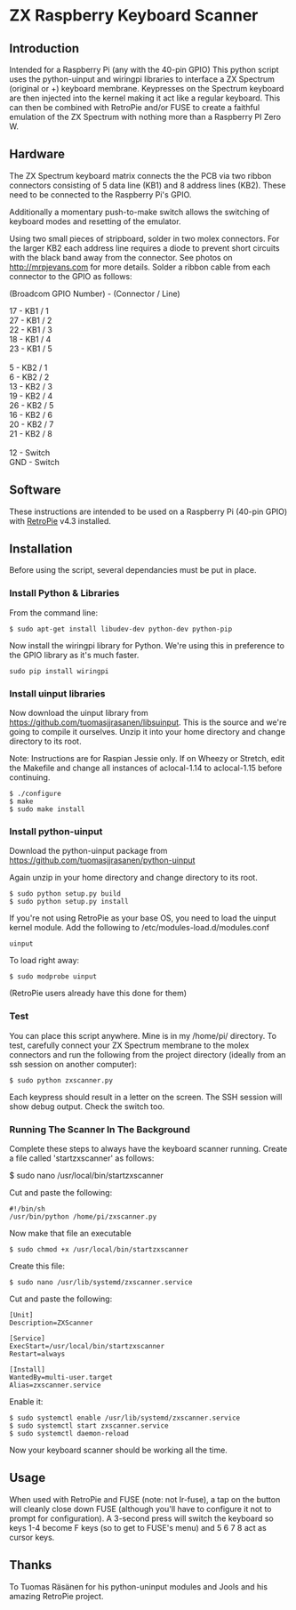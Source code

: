 # ZX Raspberry Keyboard Scanner

## Introduction

Intended for a Raspberry Pi (any with the 40-pin GPIO) This python script uses the python-uinput and wiringpi libraries to interface a ZX Spectrum (original or +) keyboard membrane. Keypresses on the Spectrum keyboard are then injected into the kernel making it act like a regular keyboard. This can then be combined with RetroPie and/or FUSE to create a faithful emulation of the ZX Spectrum with nothing more than a Raspberry PI Zero W.

## Hardware

The ZX Spectrum keyboard matrix connects the the PCB via two ribbon connectors consisting of 5 data line (KB1) and 8 address lines (KB2). These need to be connected to the Raspberry Pi's GPIO.

Additionally a momentary push-to-make switch allows the switching of keyboard modes and resetting of the emulator.

Using two small pieces of stripboard, solder in two molex connectors. For the larger KB2 each address line requires a diode to prevent short circuits with the black band away from the connector. See photos on <http://mrpjevans.com> for more details. Solder a ribbon cable from each connector to the GPIO as follows:

(Broadcom GPIO Number) - (Connector / Line)

17 - KB1 / 1<br/>
27 - KB1 / 2<br/>
22 - KB1 / 3<br/>
18 - KB1 / 4<br/>
23 - KB1 / 5<br/>
<br/>
5 - KB2 / 1<br/>
6 - KB2 / 2<br/>
13 - KB2 / 3<br/>
19 - KB2 / 4<br/>
26 - KB2 / 5<br/>
16 - KB2 / 6<br/>
20 - KB2 / 7<br/>
21 - KB2 / 8<br/>
<br/>
12 - Switch<br/>
GND - Switch


## Software
These instructions are intended to be used on a Raspberry Pi (40-pin GPIO) with [RetroPie](https://retropie.org.uk/) v4.3 installed.

## Installation

Before using the script, several dependancies must be put in place.

### Install Python & Libraries

From the command line:

````
$ sudo apt-get install libudev-dev python-dev python-pip
````

Now install the wiringpi library for Python. We're using this in preference to the GPIO library as it's much faster.

````
sudo pip install wiringpi
````

### Install uinput libraries

Now download the uinput library from <https://github.com/tuomasjjrasanen/libsuinput>. This is the source and we're going to compile it ourselves. Unzip it into your home directory and change directory to its root.

Note: Instructions are for Raspian Jessie only. If on Wheezy or Stretch, edit the Makefile and change all instances of aclocal-1.14 to aclocal-1.15 before continuing.

````
$ ./configure
$ make
$ sudo make install
````

### Install python-uinput

Download the python-uinput package from <https://github.com/tuomasjjrasanen/python-uinput>

Again unzip in your home directory and change directory to its root.

````
$ sudo python setup.py build
$ sudo python setup.py install
````

If you're not using RetroPie as your base OS, you need to load the uinput kernel module. Add the following to /etc/modules-load.d/modules.conf

````
uinput
````

To load right away:

````
$ sudo modprobe uinput
````

(RetroPie users already have this done for them)

### Test

You can place this script anywhere. Mine is in my /home/pi/ directory. To test, carefully connect your ZX Spectrum membrane to the molex connectors and run the following from the project directory (ideally from an ssh session on another computer):

````
$ sudo python zxscanner.py
````

Each keypress should result in a letter on the screen. The SSH session will show debug output. Check the switch too.

### Running The Scanner In The Background

Complete these steps to always have the keyboard scanner running. Create a file called 'startzxscanner' as follows:

$ sudo nano /usr/local/bin/startzxscanner
 
Cut and paste the following:

````
#!/bin/sh
/usr/bin/python /home/pi/zxscanner.py
````

Now make that file an executable

````
$ sudo chmod +x /usr/local/bin/startzxscanner
````

Create this file:

```` 
$ sudo nano /usr/lib/systemd/zxscanner.service
````

Cut and paste the following:

```` 
[Unit]
Description=ZXScanner
 
[Service]
ExecStart=/usr/local/bin/startzxscanner
Restart=always
 
[Install]
WantedBy=multi-user.target
Alias=zxscanner.service
````

Enable it:

```` 
$ sudo systemctl enable /usr/lib/systemd/zxscanner.service
$ sudo systemctl start zxscanner.service
$ sudo systemctl daemon-reload
````
 
Now your keyboard scanner should be working all the time.

## Usage
When used with RetroPie and FUSE (note: not lr-fuse), a tap on the button will cleanly close down FUSE (although you'll have to configure it not to prompt for configuration). A 3-second press will switch the keyboard so keys 1-4 become F keys (so to get to FUSE's menu) and 5 6 7 8 act as cursor keys.

## Thanks
To Tuomas Räsänen for his python-uninput modules and Jools and his amazing RetroPie project.